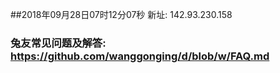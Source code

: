 ##2018年09月28日07时12分07秒 新址: 142.93.230.158
### 兔友常见问题及解答: https://github.com/wanggonging/d/blob/w/FAQ.md
